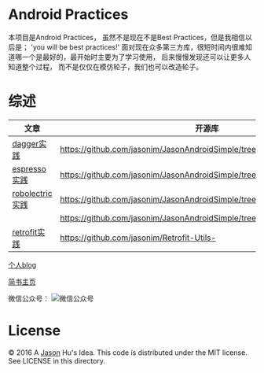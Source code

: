 # Android Practices
本项目是Android Practices， 虽然不是现在不是Best Practices，但是我相信以后是； 'you will be best practices!'
面对现在众多第三方库，很短时间内很难知道哪一个是最好的，最开始时主要为了学习使用， 后来慢慢发现还可以让更多人知道整个过程， 而不是仅仅在模仿轮子，我们也可以改造轮子。

# 综述

|文章|开源库|
|----|----|
|[dagger实践](http://hujiandong.com/2016/05/10/android-dagger/)| <https://github.com/jasonim/JasonAndroidSimple/tree/master/daggersample>|
|[espresso实践](http://hujiandong.com/2016/05/14/android-auto-test-espresso/)| <https://github.com/jasonim/JasonAndroidSimple/tree/master/espressosample>|
|[robolectric实践](http://hujiandong.com/2016/05/20/android-unit-test/)| <https://github.com/jasonim/JasonAndroidSimple/tree/master/robolectricsample>|
|| <https://github.com/jasonim/JasonAndroidSimple/tree/master/rxandroidsample>|
|[retrofit实践](http://hujiandong.com/2016/07/04/android_retrofit_advanced/)| <https://github.com/jasonim/Retrofit-Utils->|

[个人blog](http://hujiandong.com)

[简书主页](http://www.jianshu.com/users/e927ce2600f8/latest_articles)

微信公众号：
![微信公众号](.image/weixin.jpg)


# License

© 2016 A [Jason](http://hujiandong.com) Hu's Idea. This code is distributed under the MIT license. See LICENSE in this directory.
